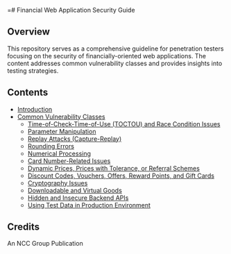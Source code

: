 =# Financial Web Application Security Guide

## Overview

This repository serves as a comprehensive guideline for penetration testers focusing on the security of financially-oriented web applications. The content addresses common vulnerability classes and provides insights into testing strategies.

## Contents

- [Introduction](#introduction)
- [Common Vulnerability Classes](#common-vulnerability-classes)
  - [Time-of-Check-Time-of-Use (TOCTOU) and Race Condition Issues](#toctou-and-race-condition-issues)
  - [Parameter Manipulation](#parameter-manipulation)
  - [Replay Attacks (Capture-Replay)](#replay-attacks)
  - [Rounding Errors](#rounding-errors)
  - [Numerical Processing](#numerical-processing)
  - [Card Number-Related Issues](#card-number-related-issues)
  - [Dynamic Prices, Prices with Tolerance, or Referral Schemes](#dynamic-prices-and-referral-schemes)
  - [Discount Codes, Vouchers, Offers, Reward Points, and Gift Cards](#discount-codes-and-vouchers)
  - [Cryptography Issues](#cryptography-issues)
  - [Downloadable and Virtual Goods](#downloadable-and-virtual-goods)
  - [Hidden and Insecure Backend APIs](#hidden-backend-apis)
  - [Using Test Data in Production Environment](#test-data-in-production)

## Credits

An NCC Group Publication

